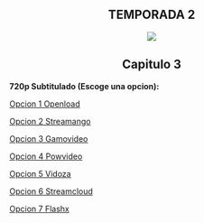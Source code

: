 ## <div align="center">TEMPORADA 2
<div align="center"><img src="https://image.tmdb.org/t/p/w780/srylCl7qShAqDGEl1KY9E1wrDsf.jpg"></div>

## <div align="center">Capitulo 3</center></div>

<b>720p Subtitulado (Escoge una opcion):</b>

<a href="https://openload.co/f/jOEf4QQxFac/">Opcion 1 Openload</a>

<a href="https://streamango.com/f/mdtpqbckmaodpbqd/">Opcion 2 Streamango</a>

<a href="http://gamovideo.com/ydu70byt4aqc">Opcion 3 Gamovideo</a>

<a href="http://powvideo.net/v8wzrkhb17eb">Opcion 4 Powvideo</a>

<a href="https://vidoza.net/xc4kh67n1ux6.html">Opcion 5 Vidoza</a>

<a href="http://streamcloud.eu/8g3x3bjyt0i6">Opcion 6 Streamcloud</a>

<a href="https://www.flashx.tv/1may1js93p1i.html">Opcion 7 Flashx</a>
